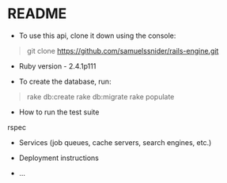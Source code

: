 # README



* To use this api, clone it down using the console:
> git clone https://github.com/samuelssnider/rails-engine.git

* Ruby version - 2.4.1p111

* To create the database, run:
> rake db:create
>rake db:migrate
> rake populate

* How to run the test suite

rspec

* Services (job queues, cache servers, search engines, etc.)

* Deployment instructions

* ...
